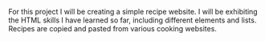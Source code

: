 For this project I will be creating a simple recipe website. I will be exhibiting the HTML skills I have learned so far, including different elements and lists. Recipes are copied and pasted from various cooking websites.